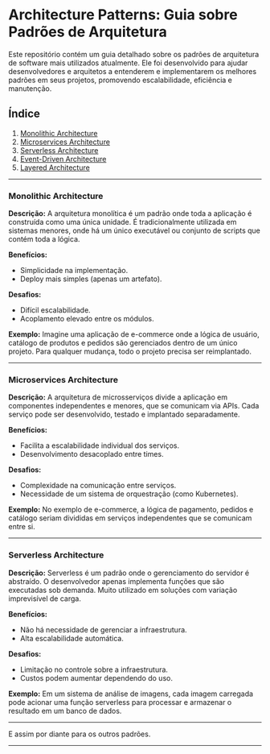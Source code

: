 # Architecture Patterns: Guia sobre Padrões de Arquitetura

Este repositório contém um guia detalhado sobre os padrões de arquitetura de software mais utilizados atualmente. Ele foi desenvolvido para ajudar desenvolvedores e arquitetos a entenderem e implementarem os melhores padrões em seus projetos, promovendo escalabilidade, eficiência e manutenção.

## Índice
1. [Monolithic Architecture](#monolithic-architecture)
2. [Microservices Architecture](#microservices-architecture)
3. [Serverless Architecture](#serverless-architecture)
4. [Event-Driven Architecture](#event-driven-architecture)
5. [Layered Architecture](#layered-architecture)

---

### Monolithic Architecture

**Descrição:**
A arquitetura monolítica é um padrão onde toda a aplicação é construída como uma única unidade. É tradicionalmente utilizada em sistemas menores, onde há um único executável ou conjunto de scripts que contém toda a lógica.

**Benefícios:**
- Simplicidade na implementação.
- Deploy mais simples (apenas um artefato).
  
**Desafios:**
- Difícil escalabilidade.
- Acoplamento elevado entre os módulos.

**Exemplo:**
Imagine uma aplicação de e-commerce onde a lógica de usuário, catálogo de produtos e pedidos são gerenciados dentro de um único projeto. Para qualquer mudança, todo o projeto precisa ser reimplantado.

---

### Microservices Architecture

**Descrição:**
A arquitetura de microsserviços divide a aplicação em componentes independentes e menores, que se comunicam via APIs. Cada serviço pode ser desenvolvido, testado e implantado separadamente.

**Benefícios:**
- Facilita a escalabilidade individual dos serviços.
- Desenvolvimento desacoplado entre times.

**Desafios:**
- Complexidade na comunicação entre serviços.
- Necessidade de um sistema de orquestração (como Kubernetes).

**Exemplo:**
No exemplo de e-commerce, a lógica de pagamento, pedidos e catálogo seriam divididas em serviços independentes que se comunicam entre si.

---

### Serverless Architecture

**Descrição:**
Serverless é um padrão onde o gerenciamento do servidor é abstraído. O desenvolvedor apenas implementa funções que são executadas sob demanda. Muito utilizado em soluções com variação imprevisível de carga.

**Benefícios:**
- Não há necessidade de gerenciar a infraestrutura.
- Alta escalabilidade automática.

**Desafios:**
- Limitação no controle sobre a infraestrutura.
- Custos podem aumentar dependendo do uso.

**Exemplo:**
Em um sistema de análise de imagens, cada imagem carregada pode acionar uma função serverless para processar e armazenar o resultado em um banco de dados.

---

E assim por diante para os outros padrões.

---
